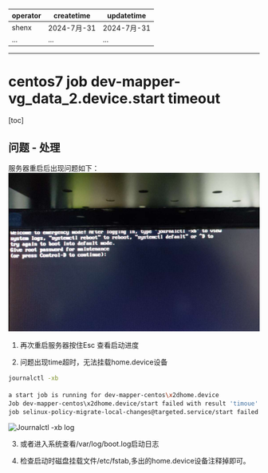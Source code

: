 | operator | createtime | updatetime |
| ---- | ---- | ---- |
| shenx | 2024-7月-31 | 2024-7月-31  |
| ... | ... | ... |
---
# centos7 job dev-mapper-vg_data_2.device.start timeout

[toc]

## 问题 - 处理
服务器重启后出现问题如下：
![linux 启动进入emergency model](<image/linux 启动进入emergency model.png>)

1. 再次重启服务器按住Esc 查看启动进度

2. 问题出现time超时，无法挂载home.device设备
```bash
journalctl -xb

a start job is running for dev-mapper-centos\x2dhome.device
Job dev-mapper-centos\x2dhome.device/start failed with result 'timoue'
job selinux-policy-migrate-local-changes@targeted.service/start failed with result 'dependency' 
```

![Journalctl -xb log](<image/journalctl -xb log.png>)

3. 或者进入系统查看/var/log/boot.log启动日志

4. 检查启动时磁盘挂载文件/etc/fstab,多出的home.device设备注释掉即可。